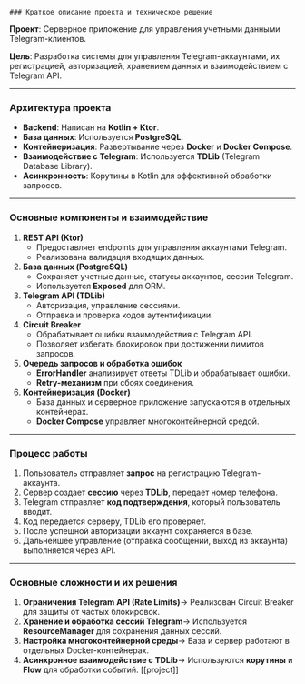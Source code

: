 	### Краткое описание проекта и техническое решение

**Проект**: Серверное приложение для управления учетными данными Telegram-клиентов.

**Цель**: Разработка системы для управления Telegram-аккаунтами, их регистрацией, авторизацией, хранением данных и взаимодействием с Telegram API.

---

### **Архитектура проекта**

- **Backend**: Написан на **Kotlin + Ktor**.
- **База данных**: Используется **PostgreSQL**.
- **Контейнеризация**: Развертывание через **Docker** и **Docker Compose**.
- **Взаимодействие с Telegram**: Используется **TDLib** (Telegram Database Library).
- **Асинхронность**: Корутины в Kotlin для эффективной обработки запросов.

---

### **Основные компоненты и взаимодействие**

1. **REST API (Ktor)**
    - Предоставляет endpoints для управления аккаунтами Telegram.
    - Реализована валидация входящих данных.
2. **База данных (PostgreSQL)**
    - Сохраняет учетные данные, статусы аккаунтов, сессии Telegram.
    - Используется **Exposed** для ORM.
3. **Telegram API (TDLib)**
    - Авторизация, управление сессиями.
    - Отправка и проверка кодов аутентификации.
4. **Circuit Breaker**
    - Обрабатывает ошибки взаимодействия с Telegram API.
    - Позволяет избегать блокировок при достижении лимитов запросов.
5. **Очередь запросов и обработка ошибок**
    - **ErrorHandler** анализирует ответы TDLib и обрабатывает ошибки.
    - **Retry-механизм** при сбоях соединения.
6. **Контейнеризация (Docker)**
    - База данных и серверное приложение запускаются в отдельных контейнерах.
    - **Docker Compose** управляет многоконтейнерной средой.

---

### **Процесс работы**

1. Пользователь отправляет **запрос** на регистрацию Telegram-аккаунта.
2. Сервер создает **сессию** через **TDLib**, передает номер телефона.
3. Telegram отправляет **код подтверждения**, который пользователь вводит.
4. Код передается серверу, TDLib его проверяет.
5. После успешной авторизации аккаунт сохраняется в базе.
6. Дальнейшее управление (отправка сообщений, выход из аккаунта) выполняется через API.

---

### **Основные сложности и их решения**

1. **Ограничения Telegram API (Rate Limits)**→ Реализован Circuit Breaker для защиты от частых блокировок.
2. **Хранение и обработка сессий Telegram**→ Используется **ResourceManager** для сохранения данных сессий.
3. **Настройка многоконтейнерной среды**→ База и сервер работают в отдельных Docker-контейнерах.
4. **Асинхронное взаимодействие с TDLib**→ Используются **корутины** и **Flow** для обработки событий.
[[project]]